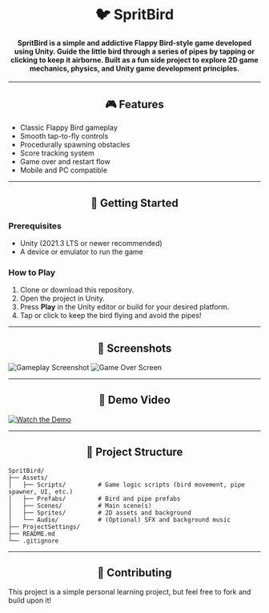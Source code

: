 <h1 align="center">🐦 SpritBird</h1>

<h4 align="center">
<b>SpritBird</b> is a simple and addictive <b>Flappy Bird-style game</b> developed using <b>Unity</b>. Guide the little bird through a series of pipes by tapping or clicking to keep it airborne. Built as a fun side project to explore 2D game mechanics, physics, and Unity game development principles.
</h4>

---

<h2 align="center">🎮 Features</h2>

* Classic Flappy Bird gameplay
* Smooth tap-to-fly controls
* Procedurally spawning obstacles
* Score tracking system
* Game over and restart flow
* Mobile and PC compatible

---

<h2 align="center">🚀 Getting Started</h2>

### Prerequisites

* Unity (2021.3 LTS or newer recommended)
* A device or emulator to run the game

### How to Play

1. Clone or download this repository.
2. Open the project in Unity.
3. Press **Play** in the Unity editor or build for your desired platform.
4. Tap or click to keep the bird flying and avoid the pipes!

---

<h2 align="center">📸 Screenshots</h2>


![Gameplay Screenshot](Assets/Screenshots/screenshot1.png)
![Game Over Screen](Assets/Screenshots/screenshot2.png)

---

<h2 align="center">🎥 Demo Video</h2>


[![Watch the Demo](https://img.youtube.com/vi/YOUR_VIDEO_ID/0.jpg)](https://www.youtube.com/watch?v=YOUR_VIDEO_ID)


---

<h2 align="center">📂 Project Structure</h2>

```
SpritBird/
├── Assets/
│   ├── Scripts/         # Game logic scripts (bird movement, pipe spawner, UI, etc.)
│   ├── Prefabs/         # Bird and pipe prefabs
│   ├── Scenes/          # Main scene(s)
│   ├── Sprites/         # 2D assets and background
│   └── Audio/           # (Optional) SFX and background music
├── ProjectSettings/
├── README.md
└── .gitignore
```

---

<h2 align="center">🙌 Contributing</h2>

This project is a simple personal learning project, but feel free to fork and build upon it!
